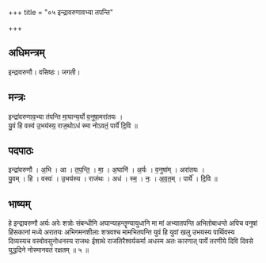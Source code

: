 +++
title = "०५ इन्द्रावरुणावभ्या तपन्ति"

+++
## अधिमन्त्रम्
इन्द्रावरुणौ। वसिष्ठः। जगती।

## मन्त्रः
इन्द्रा॑वरुणाव॒भ्या त॑पन्ति मा॒घान्य॒र्यो व॒नुषा॒मरा॑तयः ।  
यु॒वं हि वस्व॑ उ॒भय॑स्य॒ राज॒थोऽध॑ स्मा नोऽवतं॒ पार्ये॑ दि॒वि ॥

## पदपाठः
इन्द्रा॑वरुणौ । अ॒भि । आ । त॒प॒न्ति॒ । मा॒ । अ॒घानि॑ । अ॒र्यः । व॒नुषा॑म् । अरा॑तयः ।  
यु॒वम् । हि । वस्वः॑ । उ॒भय॑स्य । राज॑थः । अध॑ । स्म॒ । नः॒ । अ॒व॒त॒म् । पार्ये॑ । दि॒वि ॥

## भाष्यम्
हे इन्द्रावरुणौ अर्यः अरेः शत्रोः संबन्धीनि अघान्याहन्तॄण्यायुधानि मा मां अभ्यातपन्ति अभितोबाधन्ते अपिच वनुषां हिंसकानां मध्ये अरातयः अभिगमनशीलाः शत्रवश्च मामभितपन्ति युवं हि युवां खलु उभयस्य पार्थिवस्य दिव्यस्यच वस्वोवसुनोधनस्य राजथः ईशाथे राजतिरैश्वर्यकर्मा अधस्म अतः कारणात् पार्ये तरणीये दिवि दिवसे युद्धदिने नोस्मानवतं रक्षतम् ॥ ५ ॥